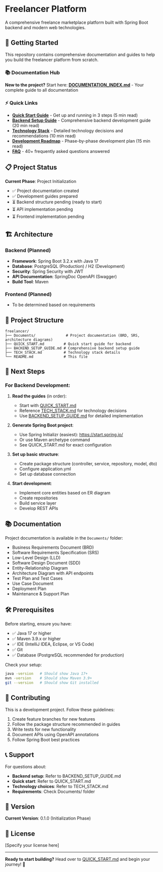 # Freelancer Platform

A comprehensive freelance marketplace platform built with Spring Boot backend and modern web technologies.

## 🚀 Getting Started

This repository contains comprehensive documentation and guides to help you build the freelancer platform from scratch.

### 📚 Documentation Hub

**New to the project?** Start here: **[DOCUMENTATION_INDEX.md](DOCUMENTATION_INDEX.md)** - Your complete guide to all documentation

### ⚡ Quick Links

- **[Quick Start Guide](QUICK_START.md)** - Get up and running in 3 steps (5 min read)
- **[Backend Setup Guide](BACKEND_SETUP_GUIDE.md)** - Comprehensive backend development guide (20 min read)
- **[Technology Stack](TECH_STACK.md)** - Detailed technology decisions and recommendations (10 min read)
- **[Development Roadmap](ROADMAP.md)** - Phase-by-phase development plan (15 min read)
- **[FAQ](FAQ.md)** - 40+ frequently asked questions answered

## 📋 Project Status

**Current Phase**: Project Initialization
- ✅ Project documentation created
- ✅ Development guides prepared
- ⏳ Backend structure pending (ready to start)
- ⏳ API implementation pending
- ⏳ Frontend implementation pending

## 🏗️ Architecture

### Backend (Planned)
- **Framework**: Spring Boot 3.2.x with Java 17
- **Database**: PostgreSQL (Production) / H2 (Development)
- **Security**: Spring Security with JWT
- **API Documentation**: SpringDoc OpenAPI (Swagger)
- **Build Tool**: Maven

### Frontend (Planned)
- To be determined based on requirements

## 📁 Project Structure

```
freelancer/
├── Documents/              # Project documentation (BRD, SRS, architecture diagrams)
├── QUICK_START.md         # Quick start guide for backend
├── BACKEND_SETUP_GUIDE.md # Comprehensive backend setup guide
├── TECH_STACK.md          # Technology stack details
└── README.md              # This file
```

## 🎯 Next Steps

### For Backend Development:

1. **Read the guides** (in order):
   - Start with [QUICK_START.md](QUICK_START.md)
   - Reference [TECH_STACK.md](TECH_STACK.md) for technology decisions
   - Use [BACKEND_SETUP_GUIDE.md](BACKEND_SETUP_GUIDE.md) for detailed implementation

2. **Generate Spring Boot project**:
   - Use Spring Initializr (easiest): https://start.spring.io/
   - Or use Maven archetype command
   - See QUICK_START.md for exact configuration

3. **Set up basic structure**:
   - Create package structure (controller, service, repository, model, dto)
   - Configure application.yml
   - Set up database connection

4. **Start development**:
   - Implement core entities based on ER diagram
   - Create repositories
   - Build service layer
   - Develop REST APIs

## 📚 Documentation

Project documentation is available in the `Documents/` folder:
- Business Requirements Document (BRD)
- Software Requirements Specification (SRS)
- Low-Level Design (LLD)
- Software Design Document (SDD)
- Entity-Relationship Diagram
- Architecture Diagram with API endpoints
- Test Plan and Test Cases
- Use Case Document
- Deployment Plan
- Maintenance & Support Plan

## 🛠️ Prerequisites

Before starting, ensure you have:
- ✅ Java 17 or higher
- ✅ Maven 3.9.x or higher
- ✅ IDE (IntelliJ IDEA, Eclipse, or VS Code)
- ✅ Git
- ✅ Database (PostgreSQL recommended for production)

Check your setup:
```bash
java -version   # Should show Java 17+
mvn -version    # Should show Maven 3.9+
git --version   # Should show Git installed
```

## 🤝 Contributing

This is a development project. Follow these guidelines:
1. Create feature branches for new features
2. Follow the package structure recommended in guides
3. Write tests for new functionality
4. Document APIs using OpenAPI annotations
5. Follow Spring Boot best practices

## 📞 Support

For questions about:
- **Backend setup**: Refer to BACKEND_SETUP_GUIDE.md
- **Quick start**: Refer to QUICK_START.md
- **Technology choices**: Refer to TECH_STACK.md
- **Requirements**: Check Documents/ folder

## 🔖 Version

**Current Version**: 0.1.0 (Initialization Phase)

## 📝 License

[Specify your license here]

---

**Ready to start building?** Head over to [QUICK_START.md](QUICK_START.md) and begin your journey! 🚀
